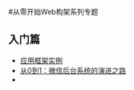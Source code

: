 #从零开始Web构架系列专题

## 入门篇

* [应用框架实例](http://www.cnblogs.com/sskyy/p/4592353.html)
* [从0到1：微信后台系统的演进之路](http://mp.weixin.qq.com/s?__biz=MjM5MDE0Mjc4MA==&mid=402340325&idx=1&sn=5b7bf6025b1a83a0e529e630fc95ae28)
* 